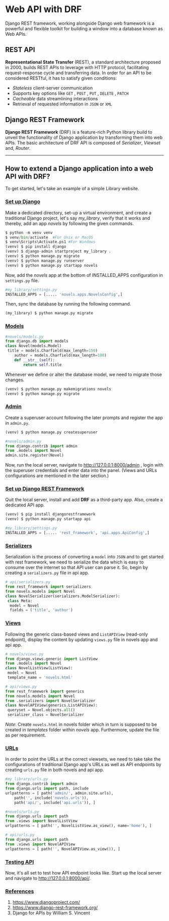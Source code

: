 # Web API with DRF

Django REST framework, working alongside Django web framework is a powerful and flexible toolkit for building a window into a database known as Web APIs.

## REST API

**Representational State Transfer** (REST), a standard architecture proposed in 2000, builds REST APIs to leverage with HTTP protocol, facilitating request-response cycle and transferring data. In order for an API to be considered RESTful, it has to satisfy given conditions:

- *Stateless* client-server communication
- Supports key options like `GET` , `POST` , `PUT` , `DELETE` , `PATCH`
- *Cacheable* data streamlining interactions
- Retrieval of requested information in `JSON` or `XML`

## Django REST Framework

**Django REST Framework** (DRF) is a feature-rich Python library build to unveil the functionality of Django application by transforming them into web APIs. The basic architecture of DRF API is composed of *Serializer*, *Viewset* and, *Router*.

---

## How to extend a Django application into a web API with DRF?

To get started, let's take an example of a simple Library website.

### <u>Set up Django</u>

Make a dedicated directory, set-up a virtual environment, and create a traditional Django project, let's say *my_library*, verify that it works and thereby, add an app *novels* by following the given commands.

```python
$ python -m venv venv
$ venv/bin/activate  #For Unix or MacOS 
$ venv\Scripts\Activate.ps1 #For Windows
(venv) $ pip install django
(venv) $ django-admin startproject my_library .
(venv) $ python manage.py migrate
(venv) $ python manage.py runserver
(venv) $ python manage.py startapp novels
```

Now, add the *novels* app at the bottom of INSTALLED_APPS configuration in `settings.py` file.

```python
#my_library/settings.py
INSTALLED_APPS = [..... 'novels.apps.NovelsConfig',]
```

Then, sync the database by running the following command.

```python
(my_library) $ python manage.py migrate
```

### <u>Models</u>

```python
#novels/models.py
from django.db import models
class Novel(models.Model)
 title = models.Charfield(max_length=150)
    author = models.Charfield(max_length=100)
    def __str__(self):
        return self.title
```

Whenever we define or alter the database model, we need to migrate those changes.

```python
(venv) $ python manage.py makemigrations novels
(venv) $ python manage.py migrate
```

### <u>Admin</u>

Create a superuser account following the later prompts and register the app in `admin.py`.

```python
(venv) $ python manage.py createsuperuser
```

```python
#novels/admin.py
from django.contrib import admin
from .models import Novel
admin.site.register(Novel)
```

Now, run the local server, navigate to <http://127.0.0.1:8000/admin> , login with the superuser credentials and enter data into the panel. (Views and URLs configurations are mentioned in the later section.)

### <u>Set up Django REST Framework</u>

Quit the local server, install and add **DRF** as a third-party app. Also, create a dedicated API app.

```python
(venv) $ pip install djangorestframework
(venv) $ python manage.py startapp api
```

```python
#my_library/settings.py
INSTALLED_APPS = [..... 'rest_framework', 'api.apps.ApiConfig',]
```

### <u>Serializers</u>

Serialization is the process of converting a `model` into `JSON` and to get started with rest framework, we need to serialize the data which is easy to consume over the internet so that API user can parse it. So, begin by creating a `serializers.py` file in api app.

```python
# api/serializers.py
from rest_framework import serializers
from novels.models import Novel
class NovelSerializer(serializers.ModelSerializer):
 class Meta:
  model = Novel
  fields = ('title', 'author')
```

### <u>Views</u>

Following the generic class-based views and `ListAPIView` (read-only endpoint), display the content by updating `views.py` file in novels app and api app.

```python
# novels/views.py
from django.views.generic import ListView
from .models import Novel
class NovelListView(ListView):
 model = Novel
 template_name = 'novels.html'
```

```python
# api/views.py
from rest_framework import generics
from novels.models import Novel
from .serializers import NovelSerializer
class NovelAPIView(generics.ListAPIView):
 queryset = Novel.objects.all()
 serializer_class = NovelSerializer
```

*Note*: Create `novels.html` in novels folder which in turn is supposed to be created in *templates* folder within *novels* app. Furthermore, update the file as per requirement.

### <u>URLs</u>

In order to point the URLs at the correct viewsets, we need to take take the configurations of traditional Django app's URLs as well as API endpoints by creating `urls.py` file in both novels and api app.

```python
#my_library/urls.py
from django.contrib import admin
from django.urls import path, include
urlpatterns = [ path('admin/', admin.site.urls),
    path('', include('novels.urls')),
    path('api/', include('api.urls')), ]
```

```python
#novels/urls.py
from django.urls import path
from .views import NovelListView
urlpatterns = [ path('', NovelListView.as_view(), name='home'), ]
```

```python
# api/urls.py
from django.urls import path
from .views import NovelAPIView
urlpatterns = [ path('', NovelAPIView.as_view()), ]
```

### <u>Testing API</u>

Now, it's all set to test how API endpoint looks like. Start up the local server and navigate to <http://127.0.0.1:8000/api/>.

### <u>References</u>

1. <https://www.djangoproject.com/>
2. <https://www.django-rest-framework.org/>
3. Django for APIs by William S. Vincent
  